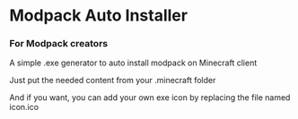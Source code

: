 # Modpack Auto Installer
### For Modpack creators
A simple .exe generator to auto install modpack on Minecraft client

Just put the needed content from your .minecraft folder

And if you want, you can add your own exe icon by replacing the file named icon.ico
